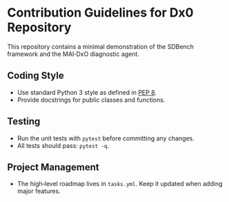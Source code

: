 # Contribution Guidelines for Dx0 Repository

This repository contains a minimal demonstration of the SDBench framework and the MAI‑DxO diagnostic agent.

## Coding Style
- Use standard Python 3 style as defined in [PEP 8](https://peps.python.org/pep-0008/).
- Provide docstrings for public classes and functions.

## Testing
- Run the unit tests with `pytest` before committing any changes.
- All tests should pass: `pytest -q`.

## Project Management
- The high‑level roadmap lives in `tasks.yml`. Keep it updated when adding major features.
